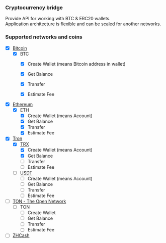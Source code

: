 ### Cryptocurrency bridge

Provide API for working with BTC & ERC20 wallets.  
Application architecture is flexible and can be scaled for another networks.

### Supported networks and coins

- [X] [Bitcoin](https://developer.bitcoin.org/index.html)
  - [X] BTC
    - [X] Create Wallet (means Bitcoin address in wallet)
    - [X] Get Balance
    - [X] Transfer
    - [X] Estimate Fee  
  

- [X] [Ethereum](https://ethereum.org/en/)
  - [X] ETH
    - [X] Create Wallet (means Account)
    - [X] Get Balance
    - [X] Transfer
    - [X] Estimate Fee
  
- [X] [Tron](https://tron.network/)
  - [X] [TRX](https://tron.network/trx?lng=en)
    - [X] Create Wallet (means Account)
    - [X] Get Balance
    - [ ] Transfer
    - [ ] Estimate Fee
  - [ ] [USDT](https://tron.network/usdt?lng=en)
    - [ ] Create Wallet (means Account)
    - [ ] Get Balance
    - [ ] Transfer
    - [ ] Estimate Fee

- [ ] [TON - The Open Network](https://ton.org/)
  - [ ] TON
    - [ ] Create Wallet
    - [ ] Get Balance
    - [ ] Transfer
    - [ ] Estimate Fee

- [ ] [ZHCash](https://zh.cash/)
